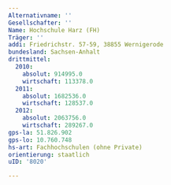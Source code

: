 ```yaml
---
Alternativname: ''
Gesellschafter: ''
Name: Hochschule Harz (FH)
Träger: ''
addi: Friedrichstr. 57-59, 38855 Wernigerode
bundesland: Sachsen-Anhalt
drittmittel:
  2010:
    absolut: 914995.0
    wirtschaft: 113378.0
  2011:
    absolut: 1682536.0
    wirtschaft: 128537.0
  2012:
    absolut: 2063756.0
    wirtschaft: 289267.0
gps-la: 51.826.902
gps-lo: 10.760.748
hs-art: Fachhochschulen (ohne Private)
orientierung: staatlich
uID: '8020'

---
```


